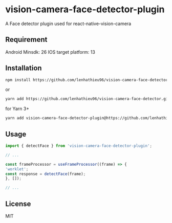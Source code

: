 # vision-camera-face-detector-plugin

A Face detector plugin used for react-native-vision-camera

## Requirement

Android Minsdk: 26
IOS target platform: 13

## Installation

```sh
npm install https://github.com/lenhathieu96/vision-camera-face-detector.git
```
or

```sh
yarn add https://github.com/lenhathieu96/vision-camera-face-detector.git
```

for Yarn 3+

```sh
yarn add vision-camera-face-detector-plugin@https://github.com/lenhathieu96/vision-camera-face-detector.git
```


## Usage

```js
import { detectFace } from 'vision-camera-face-detector-plugin';

// ...

const frameProcessor = useFrameProcessor((frame) => {
'worklet';
const response = detectFace(frame);
}, []);

// ...
```
## License

MIT
